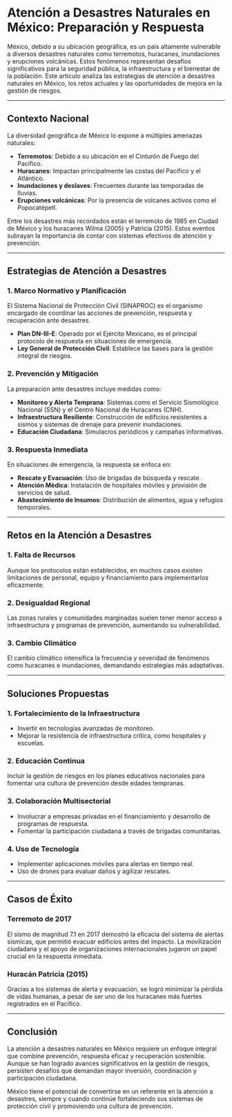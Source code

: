 # Atención a Desastres Naturales en México: Preparación y Respuesta

México, debido a su ubicación geográfica, es un país altamente vulnerable a diversos desastres naturales como terremotos, huracanes, inundaciones y erupciones volcánicas. Estos fenómenos representan desafíos significativos para la seguridad pública, la infraestructura y el bienestar de la población. Este artículo analiza las estrategias de atención a desastres naturales en México, los retos actuales y las oportunidades de mejora en la gestión de riesgos.

---

## Contexto Nacional

La diversidad geográfica de México lo expone a múltiples amenazas naturales:

- **Terremotos**: Debido a su ubicación en el Cinturón de Fuego del Pacífico.
- **Huracanes**: Impactan principalmente las costas del Pacífico y el Atlántico.
- **Inundaciones y deslaves**: Frecuentes durante las temporadas de lluvias.
- **Erupciones volcánicas**: Por la presencia de volcanes activos como el Popocatépetl.

Entre los desastres más recordados están el terremoto de 1985 en Ciudad de México y los huracanes Wilma (2005) y Patricia (2015). Estos eventos subrayan la importancia de contar con sistemas efectivos de atención y prevención.

---

## Estrategias de Atención a Desastres

### 1. **Marco Normativo y Planificación**

El Sistema Nacional de Protección Civil (SINAPROC) es el organismo encargado de coordinar las acciones de prevención, respuesta y recuperación ante desastres.

- **Plan DN-III-E**: Operado por el Ejército Mexicano, es el principal protocolo de respuesta en situaciones de emergencia.
- **Ley General de Protección Civil**: Establece las bases para la gestión integral de riesgos.

### 2. **Prevención y Mitigación**

La preparación ante desastres incluye medidas como:

- **Monitoreo y Alerta Temprana**: Sistemas como el Servicio Sismológico Nacional (SSN) y el Centro Nacional de Huracanes (CNH).
- **Infraestructura Resiliente**: Construcción de edificios resistentes a sismos y sistemas de drenaje para prevenir inundaciones.
- **Educación Ciudadana**: Simulacros periódicos y campañas informativas.

### 3. **Respuesta Inmediata**

En situaciones de emergencia, la respuesta se enfoca en:

- **Rescate y Evacuación**: Uso de brigadas de búsqueda y rescate.
- **Atención Médica**: Instalación de hospitales móviles y provisión de servicios de salud.
- **Abastecimiento de Insumos**: Distribución de alimentos, agua y refugios temporales.

---

## Retos en la Atención a Desastres

### 1. **Falta de Recursos**

Aunque los protocolos están establecidos, en muchos casos existen limitaciones de personal, equipo y financiamiento para implementarlos eficazmente.

### 2. **Desigualdad Regional**

Las zonas rurales y comunidades marginadas suelen tener menor acceso a infraestructura y programas de prevención, aumentando su vulnerabilidad.

### 3. **Cambio Climático**

El cambio climático intensifica la frecuencia y severidad de fenómenos como huracanes e inundaciones, demandando estrategias más adaptativas.

---

## Soluciones Propuestas

### 1. **Fortalecimiento de la Infraestructura**

- Invertir en tecnologías avanzadas de monitoreo.
- Mejorar la resistencia de infraestructura crítica, como hospitales y escuelas.

### 2. **Educación Continua**

Incluir la gestión de riesgos en los planes educativos nacionales para fomentar una cultura de prevención desde edades tempranas.

### 3. **Colaboración Multisectorial**

- Involucrar a empresas privadas en el financiamiento y desarrollo de programas de respuesta.
- Fomentar la participación ciudadana a través de brigadas comunitarias.

### 4. **Uso de Tecnología**

- Implementar aplicaciones móviles para alertas en tiempo real.
- Uso de drones para evaluar daños y agilizar rescates.

---

## Casos de Éxito

### Terremoto de 2017

El sismo de magnitud 7.1 en 2017 demostró la eficacia del sistema de alertas sísmicas, que permitió evacuar edificios antes del impacto. La movilización ciudadana y el apoyo de organizaciones internacionales jugaron un papel crucial en la respuesta inmediata.

### Huracán Patricia (2015)

Gracias a los sistemas de alerta y evacuación, se logró minimizar la pérdida de vidas humanas, a pesar de ser uno de los huracanes más fuertes registrados en el Pacífico.

---

## Conclusión

La atención a desastres naturales en México requiere un enfoque integral que combine prevención, respuesta eficaz y recuperación sostenible. Aunque se han logrado avances significativos en la gestión de riesgos, persisten desafíos que demandan mayor inversión, coordinación y participación ciudadana.

México tiene el potencial de convertirse en un referente en la atención a desastres, siempre y cuando continúe fortaleciendo sus sistemas de protección civil y promoviendo una cultura de prevención.
